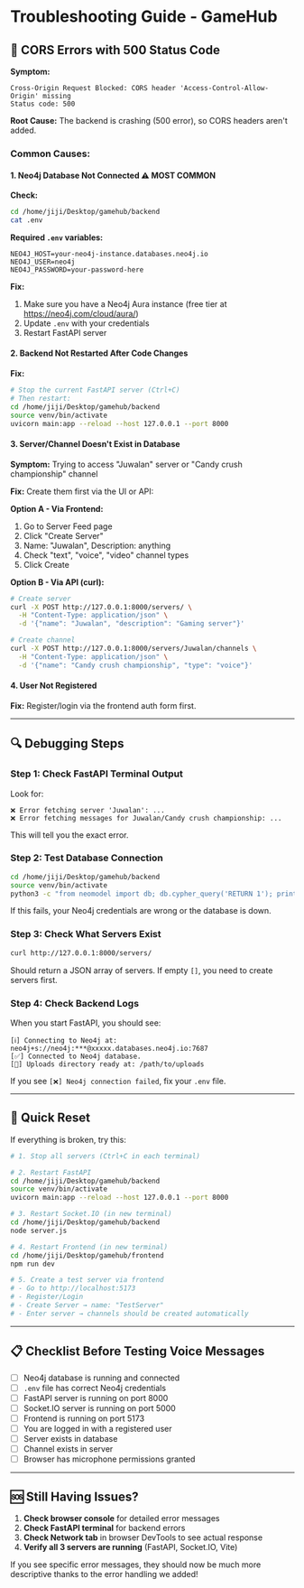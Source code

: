 # Troubleshooting Guide - GameHub

## 🔴 CORS Errors with 500 Status Code

**Symptom:**
```
Cross-Origin Request Blocked: CORS header 'Access-Control-Allow-Origin' missing
Status code: 500
```

**Root Cause:** The backend is crashing (500 error), so CORS headers aren't added.

### Common Causes:

#### 1. **Neo4j Database Not Connected** ⚠️ MOST COMMON

**Check:**
```bash
cd /home/jiji/Desktop/gamehub/backend
cat .env
```

**Required `.env` variables:**
```env
NEO4J_HOST=your-neo4j-instance.databases.neo4j.io
NEO4J_USER=neo4j
NEO4J_PASSWORD=your-password-here
```

**Fix:**
1. Make sure you have a Neo4j Aura instance (free tier at https://neo4j.com/cloud/aura/)
2. Update `.env` with your credentials
3. Restart FastAPI server

#### 2. **Backend Not Restarted After Code Changes**

**Fix:**
```bash
# Stop the current FastAPI server (Ctrl+C)
# Then restart:
cd /home/jiji/Desktop/gamehub/backend
source venv/bin/activate
uvicorn main:app --reload --host 127.0.0.1 --port 8000
```

#### 3. **Server/Channel Doesn't Exist in Database**

**Symptom:** Trying to access "Juwalan" server or "Candy crush championship" channel

**Fix:** Create them first via the UI or API:

**Option A - Via Frontend:**
1. Go to Server Feed page
2. Click "Create Server"
3. Name: "Juwalan", Description: anything
4. Check "text", "voice", "video" channel types
5. Click Create

**Option B - Via API (curl):**
```bash
# Create server
curl -X POST http://127.0.0.1:8000/servers/ \
  -H "Content-Type: application/json" \
  -d '{"name": "Juwalan", "description": "Gaming server"}'

# Create channel
curl -X POST http://127.0.0.1:8000/servers/Juwalan/channels \
  -H "Content-Type: application/json" \
  -d '{"name": "Candy crush championship", "type": "voice"}'
```

#### 4. **User Not Registered**

**Fix:** Register/login via the frontend auth form first.

---

## 🔍 Debugging Steps

### Step 1: Check FastAPI Terminal Output

Look for:
```
❌ Error fetching server 'Juwalan': ...
❌ Error fetching messages for Juwalan/Candy crush championship: ...
```

This will tell you the exact error.

### Step 2: Test Database Connection

```bash
cd /home/jiji/Desktop/gamehub/backend
source venv/bin/activate
python3 -c "from neomodel import db; db.cypher_query('RETURN 1'); print('✅ Neo4j connected!')"
```

If this fails, your Neo4j credentials are wrong or the database is down.

### Step 3: Check What Servers Exist

```bash
curl http://127.0.0.1:8000/servers/
```

Should return a JSON array of servers. If empty `[]`, you need to create servers first.

### Step 4: Check Backend Logs

When you start FastAPI, you should see:
```
[ℹ️] Connecting to Neo4j at: neo4j+s://neo4j:***@xxxxx.databases.neo4j.io:7687
[✅] Connected to Neo4j database.
[📁] Uploads directory ready at: /path/to/uploads
```

If you see `[❌] Neo4j connection failed`, fix your `.env` file.

---

## 🚀 Quick Reset

If everything is broken, try this:

```bash
# 1. Stop all servers (Ctrl+C in each terminal)

# 2. Restart FastAPI
cd /home/jiji/Desktop/gamehub/backend
source venv/bin/activate
uvicorn main:app --reload --host 127.0.0.1 --port 8000

# 3. Restart Socket.IO (in new terminal)
cd /home/jiji/Desktop/gamehub/backend
node server.js

# 4. Restart Frontend (in new terminal)
cd /home/jiji/Desktop/gamehub/frontend
npm run dev

# 5. Create a test server via frontend
# - Go to http://localhost:5173
# - Register/Login
# - Create Server → name: "TestServer"
# - Enter server → channels should be created automatically
```

---

## 📋 Checklist Before Testing Voice Messages

- [ ] Neo4j database is running and connected
- [ ] `.env` file has correct Neo4j credentials
- [ ] FastAPI server is running on port 8000
- [ ] Socket.IO server is running on port 5000
- [ ] Frontend is running on port 5173
- [ ] You are logged in with a registered user
- [ ] Server exists in database
- [ ] Channel exists in server
- [ ] Browser has microphone permissions granted

---

## 🆘 Still Having Issues?

1. **Check browser console** for detailed error messages
2. **Check FastAPI terminal** for backend errors
3. **Check Network tab** in browser DevTools to see actual response
4. **Verify all 3 servers are running** (FastAPI, Socket.IO, Vite)

If you see specific error messages, they should now be much more descriptive thanks to the error handling we added!

